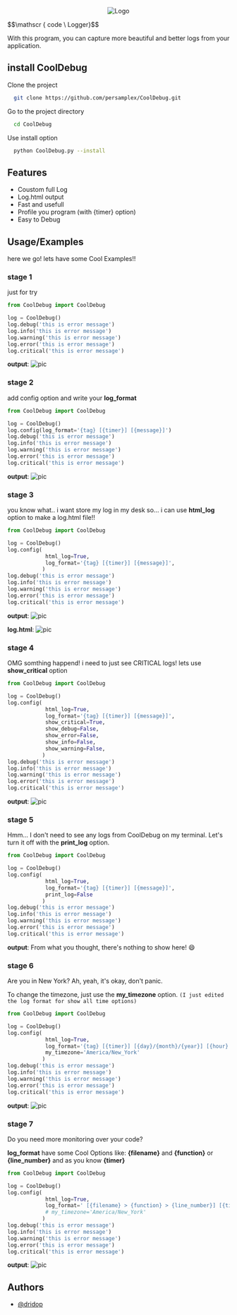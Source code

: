 <p align="center">
  <img src="https://uploadkon.ir/uploads/9a4806_24Black-White-Minimalist-Business-Logo.jpg" alt="Logo">
</p>
$$\mathscr { code \ Logger}$$


With this program, you can capture more beautiful and better logs from your application.










## install CoolDebug

Clone the project

```bash
  git clone https://github.com/persamplex/CoolDebug.git
```

Go to the project directory

```bash
  cd CoolDebug
```

Use install option

```bash
  python CoolDebug.py --install
```

## Features

- Coustom full Log
- Log.html output
- Fast and usefull
- Profile you program (with {timer} option)
- Easy to Debug



## Usage/Examples
here we go! lets have some Cool Examples!!

### stage 1
just for try 
```python
from CoolDebug import CoolDebug

log = CoolDebug()
log.debug('this is error message')
log.info('this is error message')
log.warning('this is error message')
log.error('this is error message')
log.critical('this is error message')
```

**output**: 
![pic](https://uploadkon.ir/uploads/d8db06_24Capture.jpg)





### stage 2
add config option and write your **log_format**
```python
from CoolDebug import CoolDebug

log = CoolDebug()
log.config(log_format='{tag} [{timer}] [{message}]')
log.debug('this is error message')
log.info('this is error message')
log.warning('this is error message')
log.error('this is error message')
log.critical('this is error message')
```

**output**: 
![pic](https://uploadkon.ir/uploads/a35106_24Capture.jpg)


### stage 3
you know what.. i want store my log in my desk so...
i can use **html_log** option to make a log.html file!!
```python
from CoolDebug import CoolDebug

log = CoolDebug()
log.config(
            html_log=True,
            log_format='{tag} [{timer}] [{message}]',
           )
log.debug('this is error message')
log.info('this is error message')
log.warning('this is error message')
log.error('this is error message')
log.critical('this is error message')
```

**output**: 
![pic](https://uploadkon.ir/uploads/0fb406_24Capture.jpg)

**log.html**:
![pic](https://uploadkon.ir/uploads/4be906_24Capture.jpg)


### stage 4
OMG somthing happend! i need to just see CRITICAL logs! lets use **show_critical** option
```python
from CoolDebug import CoolDebug

log = CoolDebug()
log.config(
            html_log=True,
            log_format='{tag} [{timer}] [{message}]',
            show_critical=True,
            show_debug=False,
            show_error=False,
            show_info=False,
            show_warning=False,
           )
log.debug('this is error message')
log.info('this is error message')
log.warning('this is error message')
log.error('this is error message')
log.critical('this is error message')
```

**output**: 
![pic](https://uploadkon.ir/uploads/11e606_24Capture.jpg)



### stage 5
Hmm... I don't need to see any logs from CoolDebug on my terminal. Let's turn it off with the **print_log** option.
```python
from CoolDebug import CoolDebug

log = CoolDebug()
log.config(
            html_log=True,
            log_format='{tag} [{timer}] [{message}]',
            print_log=False
           )
log.debug('this is error message')
log.info('this is error message')
log.warning('this is error message')
log.error('this is error message')
log.critical('this is error message')
```

**output**: 
From what you thought, there's nothing to show here! 😄


### stage 6
Are you in New York? Ah, yeah, it's okay, don't panic.

To change the timezone, just use the **my_timezone** option. 
``(I just edited the log format for show all time options)``
```python
from CoolDebug import CoolDebug

log = CoolDebug()
log.config(
            html_log=True,
            log_format='{tag} [{timer}] [{day}/{month}/{year}] [{hour}:{min}:{sec}.{msec}ms]  [{message}]',
            my_timezone='America/New_York'
           )
log.debug('this is error message')
log.info('this is error message')
log.warning('this is error message')
log.error('this is error message')
log.critical('this is error message')
```
**output**: 
![pic](https://uploadkon.ir/uploads/760b06_24Capture.jpg)


### stage 7
Do you need more monitoring over your code?

**log_format** have some Cool Options like:
**{filename}** and **{function}** or **{line_number}** and as you know **{timer}**
```python
from CoolDebug import CoolDebug

log = CoolDebug()
log.config(
            html_log=True,
            log_format=' [{filename} > {function} > {line_number}] [{timer}] {tag} [{message}]',
            # my_timezone='America/New_York'
           )
log.debug('this is error message')
log.info('this is error message')
log.warning('this is error message')
log.error('this is error message')
log.critical('this is error message')
```
**output**: 
![pic](https://uploadkon.ir/uploads/d94d06_24Capture.jpg)


## Authors

- [@dridop](https://t.me/dridop)

